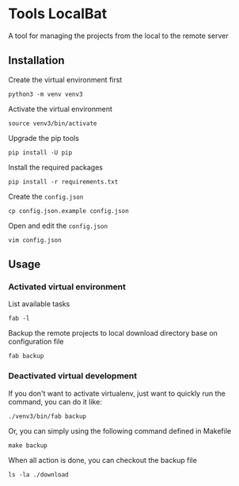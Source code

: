 # Tools LocalBat

A tool for managing the projects from the local to the remote server

## Installation

Create the virtual environment first

    python3 -m venv venv3

Activate the virtual environment

    source venv3/bin/activate

Upgrade the pip tools

    pip install -U pip

Install the required packages

    pip install -r requirements.txt

Create the `config.json`

    cp config.json.example config.json

Open and edit the `config.json`

    vim config.json

## Usage

### Activated virtual environment

List available tasks

    fab -l

Backup the remote projects to local download directory base on configuration file

    fab backup

### Deactivated virtual development

If you don't want to activate virtualenv, just want to quickly run the command, you can do it like:

    ./venv3/bin/fab backup

Or, you can simply using the following command defined in Makefile

    make backup

When all action is done, you can checkout the backup file

    ls -la ./download
